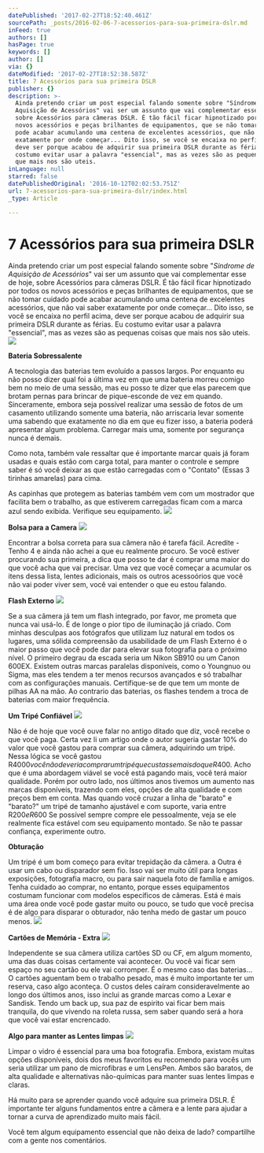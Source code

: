 ```yaml
---
datePublished: '2017-02-27T18:52:40.461Z'
sourcePath: _posts/2016-02-06-7-acessorios-para-sua-primeira-dslr.md
inFeed: true
authors: []
hasPage: true
keywords: []
author: []
via: {}
dateModified: '2017-02-27T18:52:38.587Z'
title: 7 Acessórios para sua primeira DSLR
publisher: {}
description: >-
  Ainda pretendo criar um post especial falando somente sobre "Síndrome de
  Aquisição de Acessórios" vai ser um assunto que vai complementar esse de hoje,
  sobre Acessórios para câmeras DSLR. É tão fácil ficar hipnotizado por todos os
  novos acessórios e peças brilhantes de equipamentos, que se não tomar cuidado
  pode acabar acumulando uma centena de excelentes acessórios, que não vai saber
  exatamente por onde começar... Dito isso, se você se encaixa no perfil acima,
  deve ser porque acabou de adquirir sua primeira DSLR durante as férias. Eu
  costumo evitar usar a palavra "essencial", mas as vezes são as pequenas coisas
  que mais nos são uteis.
inLanguage: null
starred: false
datePublishedOriginal: '2016-10-12T02:02:53.751Z'
url: 7-acessorios-para-sua-primeira-dslr/index.html
_type: Article

---
```

# 7 Acessórios para sua primeira DSLR

Ainda pretendo criar um post especial falando somente sobre "_Síndrome de Aquisição de Acessórios_" vai ser um assunto que vai complementar esse de hoje, sobre Acessórios para câmeras DSLR. É tão fácil ficar hipnotizado por todos os novos acessórios e peças brilhantes de equipamentos, que se não tomar cuidado pode acabar acumulando uma centena de excelentes acessórios, que não vai saber exatamente por onde começar... Dito isso, se você se encaixa no perfil acima, deve ser porque acabou de adquirir sua primeira DSLR durante as férias. Eu costumo evitar usar a palavra "essencial", mas as vezes são as pequenas coisas que mais nos são uteis.
![](https://s3-us-west-2.amazonaws.com/the-grid-img/p/1dd86b4f83f1f606072ed1d77b203ea05b15f934.png)

**Bateria Sobressalente**

A tecnologia das baterias tem evoluído a passos largos. Por enquanto eu não posso dizer qual foi a última vez em que uma bateria morreu comigo bem no meio de uma sessão, mas eu posso te dizer que elas parecem que brotam pernas para brincar de pique-esconde de vez em quando. Sinceramente, embora seja possível realizar uma sessão de fotos de um casamento utilizando somente uma bateria, não arriscaria levar somente uma sabendo que exatamente no dia em que eu fizer isso, a bateria poderá apresentar algum problema. Carregar mais uma, somente por segurança nunca é demais.

Como nota, também vale ressaltar que é importante marcar quais já foram usadas e quais estão com carga total, para manter o controle e sempre saber é só você deixar as que estão carregadas com o "Contato" (Essas 3 tirinhas amarelas) para cima.

As capinhas que protegem as baterias também vem com um mostrador que facilita bem o trabalho, as que estiverem carregadas ficam com a marca azul sendo exibida. Verifique seu equipamento.
![](https://s3-us-west-2.amazonaws.com/the-grid-img/p/70050ffae77dcc706408b8c3882341b39fc09866.png)

**Bolsa para a Camera**
![](https://the-grid-user-content.s3-us-west-2.amazonaws.com/05ed487f-f249-42c5-8348-13b160557023.png)

Encontrar a bolsa correta para sua câmera não é tarefa fácil. Acredite - Tenho 4 e ainda não achei a que eu realmente procuro. Se você estiver procurando sua primeira, a dica que posso te dar é comprar uma maior do que você acha que vai precisar. Uma vez que você começar a acumular os itens dessa lista, lentes adicionais, mais os outros acessoórios que você não vai poder viver sem, você vai entender o que eu estou falando.

**Flash Externo**
![](https://the-grid-user-content.s3-us-west-2.amazonaws.com/8e1d3246-86d5-4483-b70d-17138fd4d4e4.png)

Se a sua câmera já tem um flash integrado, por favor, me prometa que nunca vai usá-lo. É de longe o pior tipo de iluminação já criado. Com minhas desculpas aos fotógrafos que utilizam luz natural em todos os lugares, uma sólida compreensão da usabilidade de um Flash Externo é o maior passo que você pode dar para elevar sua fotografia para o próximo nível. O primeiro degrau da escada seria um Nikon SB910 ou um Canon 600EX. Existem outras marcas paralelas disponíveis, como o Youngnuo ou Sigma, mas eles tendem a ter menos recursos avançados e só trabalhar com as configurações manuais. Certifique-se de que tem um monte de pilhas AA na mão. Ao contrario das baterias, os flashes tendem a troca de baterias com maior frequência.

**Um Tripé Confiável**
![](https://the-grid-user-content.s3-us-west-2.amazonaws.com/ee7c9d61-57d9-4ecf-b59e-f17de2f6ef42.png)

Não é de hoje que você ouve falar no antigo ditado que diz, você recebe o que você paga. Certa vez li um artigo onde o autor sugeria gastar 10% do valor que você gastou para comprar sua câmera, adquirindo um tripé. Nessa lógica se você gastou R$4000 você não deveria comprar um tripé que custasse mais do que R$400\. Acho que é uma abordagem viável se você está pagando mais, você terá maior qualidade. Porém por outro lado, nos últimos anos tivemos um aumento nas marcas disponíveis, trazendo com eles, opções de alta qualidade e com preços bem em conta. Mas quando você cruzar a linha de "barato" e "barato?" um tripé de tamanho ajustável e com suporte, varia entre R$200 e R$600 Se possível sempre compre ele pessoalmente, veja se ele realmente fica estável com seu equipamento montado. Se não te passar confiança, experimente outro.

**Obturação**

Um tripé é um bom começo para evitar trepidação da câmera. a Outra é usar um cabo ou disparador sem fio. Isso vai ser muito útil para longas exposições, fotografia macro, ou para sair naquela foto de família e amigos. Tenha cuidado ao comprar, no entanto, porque esses equipamentos costumam funcionar com modelos específicos de câmeras. Está é mais uma área onde você pode gastar muito ou pouco, se tudo que você precisa é de algo para disparar o obturador, não tenha medo de gastar um pouco menos.
![](https://s3-us-west-2.amazonaws.com/the-grid-img/p/12c6429bdef1968672efa6d33bf4f1e057b14628.png)

**Cartões de Memória - Extra**
![](https://the-grid-user-content.s3-us-west-2.amazonaws.com/9fb7a443-7680-4caf-89da-ce96a5cc69fa.png)

Independente se sua câmera utiliza cartões SD ou CF, em algum momento, uma das duas coisas certamente vai acontecer. Ou você vai ficar sem espaço no seu cartão ou ele vai corromper. É o mesmo caso das baterias... O cartões aguentam bem o trabalho pesado, mas é muito importante ter um reserva, caso algo aconteça. O custos deles caíram consideravelmente ao longo dos últimos anos, isso inclui as grande marcas como a Lexar e Sandisk. Tendo um back up, sua paz de espirito vai ficar bem mais tranquila, do que vivendo na roleta russa, sem saber quando será a hora que você vai estar encrencado.

**Algo para manter as Lentes limpas**
![](https://the-grid-user-content.s3-us-west-2.amazonaws.com/d95db9f8-acc4-4647-b4ba-0410fad16283.png)

Limpar o vidro é essencial para uma boa fotografia. Embora, existam muitas opções disponíveis, dois dos meus favoritos eu recomendo para vocês um seria utilizar um pano de microfibras e um LensPen. Ambos são baratos, de alta qualidade e alternativas não-químicas para manter suas lentes limpas e claras.

Há muito para se aprender quando você adquire sua primeira DSLR. É importante ter alguns fundamentos entre a câmera e a lente para ajudar a tornar a curva de aprendizado muito mais fácil.

Você tem algum equipamento essencial que não deixa de lado? compartilhe com a gente nos comentários.